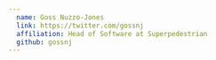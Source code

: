 ```yaml
---
  name: Goss Nuzzo-Jones
  link: https://twitter.com/gossnj
  affiliation: Head of Software at Superpedestrian 
  github: gossnj
---
```

